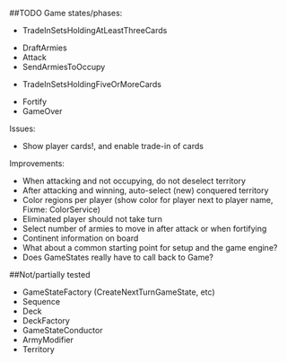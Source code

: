 ##TODO
Game states/phases:
- TradeInSetsHoldingAtLeastThreeCards
+ DraftArmies
+ Attack
+ SendArmiesToOccupy
- TradeInSetsHoldingFiveOrMoreCards
+ Fortify
+ GameOver

Issues:
- Show player cards!, and enable trade-in of cards

Improvements:
- When attacking and not occupying, do not deselect territory
- After attacking and winning, auto-select (new) conquered territory
- Color regions per player (show color for player next to player name, Fixme: ColorService)
- Eliminated player should not take turn
- Select number of armies to move in after attack or when fortifying
- Continent information on board
- What about a common starting point for setup and the game engine?
- Does GameStates really have to call back to Game?


##Not/partially tested
- GameStateFactory (CreateNextTurnGameState, etc)
- Sequence
- Deck
- DeckFactory
- GameStateConductor
- ArmyModifier
- Territory
